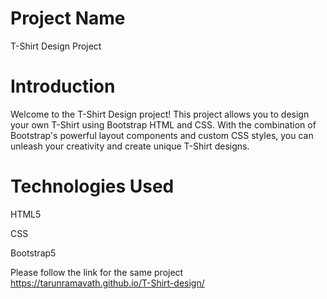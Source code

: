 # Project Name
T-Shirt Design Project
# Introduction
Welcome to the T-Shirt Design project! This project allows you to design your own T-Shirt using Bootstrap HTML and CSS. With the combination of Bootstrap's powerful layout components and custom CSS styles, you can unleash your creativity and create unique T-Shirt designs.
#  Technologies Used
HTML5

CSS

Bootstrap5


Please follow the link for the same project  https://tarunramavath.github.io/T-Shirt-design/
